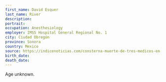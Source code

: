 ```yaml
---
first_name: David Esquer
last_name: River
description: 
portrait: 
occupation: Anesthesiology
employer: IMSS Hospital General Regional No. 1
city: Ciudad Obregón
province: Sonora
country: Mexico
source: https://indicenoticias.com/consterna-muerte-de-tres-medicos-en-cajeme/
birth_date: 
death_date: 
---
```


Age unknown.